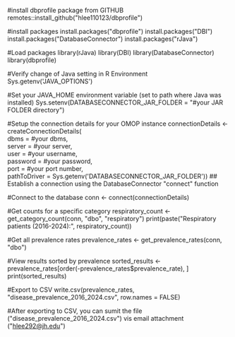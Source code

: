 #install dbprofile package from GITHUB 
remotes::install_github("hlee110123/dbprofile")

#install packages 
install.packages("dbprofile")
install.packages("DBI")
install.packages("DatabaseConnector")
install.packages("rJava")

#Load packages
library(rJava)
library(DBI)
library(DatabaseConnector)
library(dbprofile)

#Verify change of Java setting in R Environment
Sys.getenv('JAVA_OPTIONS')

#Set your JAVA_HOME environment variable (set to path where Java was installed)
Sys.setenv(DATABASECONNECTOR_JAR_FOLDER = "#your JAR FOLDER directory") 

#Setup the connection details for your OMOP instance
connectionDetails <- createConnectionDetails(   
  dbms = #your dbms,   
  server = #your server,   
  user = #your username,   
  password = #your password,   
  port = #your port number,   
  pathToDriver = Sys.getenv('DATABASECONNECTOR_JAR_FOLDER')) ## Establish a connection using the DatabaseConnector "connect" function 

#Connect to the database
conn <- connect(connectionDetails)

#Get counts for a specific category
respiratory_count <- get_category_count(conn, "dbo", "respiratory")
print(paste("Respiratory patients (2016-2024):", respiratory_count))

#Get all prevalence rates
prevalence_rates <- get_prevalence_rates(conn, "dbo")

#View results sorted by prevalence
sorted_results <- prevalence_rates[order(-prevalence_rates$prevalence_rate), ]
print(sorted_results)

#Export to CSV
write.csv(prevalence_rates, "disease_prevalence_2016_2024.csv", row.names = FALSE)

#After exporting to CSV, you can sumit the file ("disease_prevalence_2016_2024.csv") vis email attachment ("hlee292@jh.edu")
